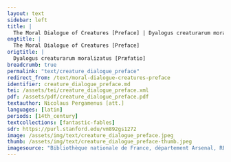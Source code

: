 ```yaml
---
layout: text
sidebar: left
title: |
  The Moral Dialogue of Creatures [Preface] | Dyalogus creaturarum moralizatus [Præfatio]
engtitle: |
  The Moral Dialogue of Creatures [Preface]
origtitle: |
  Dyalogus creaturarum moralizatus [Præfatio]
breadcrumb: true
permalink: "text/creature_dialogue_preface"
redirect_from: /text/moral-dialogue-creatures-preface
identifier: creature_dialogue_preface.md
tei: /assets/tei/creature_dialogue_preface.xml
pdf: /assets/pdf/creature_dialogue_preface.pdf
textauthor: Nicolaus Pergamenus [att.]
languages: [latin]
periods: [14th_century]
textcollections: [fantastic-fables]
sdr: https://purl.stanford.edu/vm892gs1272
image: /assets/img/text/creature_dialogue_preface.jpeg
thumb: /assets/img/text/creature_dialogue_preface-thumb.jpeg
imagesource: "Bibliothèque nationale de France, département Arsenal, RESERVE FOL-BL-911, f.1r [Public Domain]"
---
```

